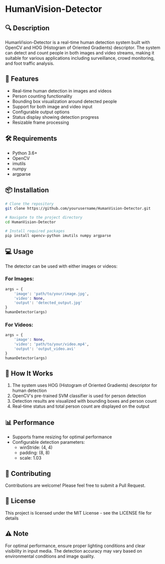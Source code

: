 # HumanVision-Detector

## 🔍 Description
HumanVision-Detector is a real-time human detection system built with OpenCV and HOG (Histogram of Oriented Gradients) descriptor. The system can detect and count people in both images and video streams, making it suitable for various applications including surveillance, crowd monitoring, and foot traffic analysis.

## 🚀 Features
- Real-time human detection in images and videos
- Person counting functionality 
- Bounding box visualization around detected people
- Support for both image and video input
- Configurable output options
- Status display showing detection progress
- Resizable frame processing

## 🛠️ Requirements
- Python 3.6+
- OpenCV
- imutils
- numpy
- argparse

## 📦 Installation
```bash
# Clone the repository
git clone https://github.com/yourusername/HumanVision-Detector.git

# Navigate to the project directory
cd HumanVision-Detector

# Install required packages
pip install opencv-python imutils numpy argparse
```

## 💻 Usage
The detector can be used with either images or videos:

### For Images:
```python
args = {
    'image': 'path/to/your/image.jpg',
    'video': None,
    'output': 'detected_output.jpg'
}
humanDetector(args)
```

### For Videos:
```python
args = {
    'image': None,
    'video': 'path/to/your/video.mp4',
    'output': 'output_video.avi'
}
humanDetector(args)
```

## 🎯 How It Works
1. The system uses HOG (Histogram of Oriented Gradients) descriptor for human detection
2. OpenCV's pre-trained SVM classifier is used for person detection
3. Detection results are visualized with bounding boxes and person count
4. Real-time status and total person count are displayed on the output

## 📊 Performance
- Supports frame resizing for optimal performance
- Configurable detection parameters:
  - winStride: (4, 4)
  - padding: (8, 8)
  - scale: 1.03

## 🤝 Contributing
Contributions are welcome! Please feel free to submit a Pull Request.

## 📝 License
This project is licensed under the MIT License - see the LICENSE file for details

## ⚠️ Note
For optimal performance, ensure proper lighting conditions and clear visibility in input media. The detection accuracy may vary based on environmental conditions and image quality.
